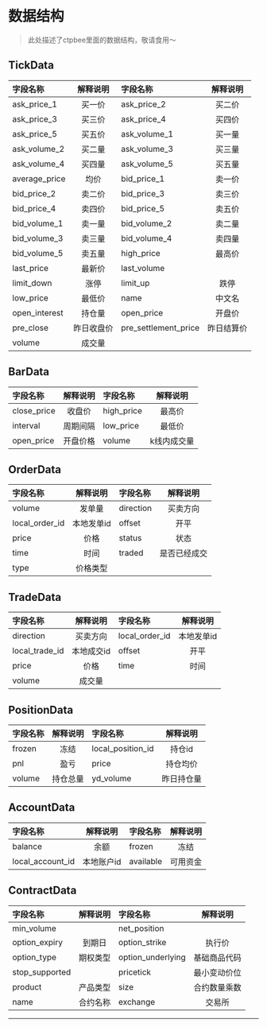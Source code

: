 # 数据结构
> 此处描述了ctpbee里面的数据结构，敬请食用～

## TickData

| 字段名称 | 解释说明 | 字段名称 | 解释说明|
| :-----  | :----:  | :----  | :----: |
|  ask_price_1  |  买一价   |  ask_price_2  |   买二价  |
|  ask_price_3  |  买三价   |  ask_price_4  |   买四价  |
|  ask_price_5  |  买五价   |  ask_volume_1 |   买一量  |
|  ask_volume_2 |  买二量   |  ask_volume_3 |   买三量  |
|  ask_volume_4 |  买四量   |  ask_volume_5 |   买五量  |
| average_price |   均价    |  bid_price_1  |   卖一价  |
|  bid_price_2  |  卖二价   |  bid_price_3  |   卖三价  |
|  bid_price_4  |  卖四价   |  bid_price_5  |   卖五价  |
|  bid_volume_1 |  卖一量   |  bid_volume_2 |   卖二量  |
|  bid_volume_3 |  卖三量   |  bid_volume_4 |   卖四量  |
|  bid_volume_5 |  卖五量   |   high_price  |   最高价  |
|   last_price  |  最新价   |  last_volume  |          |
|   limit_down  |  涨停     |    limit_up   |   跌停    |
|   low_price   |  最低价   |      name     |   中文名  |
| open_interest |  持仓量   |   open_price  |   开盘价  |
|   pre_close   |昨日收盘价|pre_settlement_price| 昨日结算价 |
|     volume    |  成交量  |               |          |
## BarData

| 字段名称 | 解释说明 | 字段名称 | 解释说明|
| :-----  | :----:  | :----  | :----: |
|  close_price  |    收盘价 |   high_price  |  最高价   |
|    interval   |  周期间隔 |   low_price   |  最低价   |
|   open_price  |  开盘价格  |     volume    |k线内成交量 |
## OrderData

| 字段名称 | 解释说明 | 字段名称 | 解释说明|
| :-----  | :----:  | :----  | :----: |
|  volume       |   发单量  |   direction   |  买卖方向 |
| local_order_id|本地发单id |     offset    |   开平  |
|     price     |    价格   |     status    |   状态    |
|      time     |   时间    |     traded    |   是否已经成交    |
|      type     |   价格类型    |         |          |
## TradeData

| 字段名称 | 解释说明 | 字段名称 | 解释说明|
| :-----  | :----:  | :----  | :----: |
|   direction   |   买卖方向  | local_order_id|   本地发单id   |
| local_trade_id|    本地成交id  |     offset    |     开平     |
|     price     |     价格  |      time     |    时间    |
|     volume    |    成交量   |               |          |
## PositionData

| 字段名称 | 解释说明 | 字段名称 | 解释说明|
| :-----  | :----:  | :----  | :----: |
|     frozen    |    冻结   |local_position_id|   持仓id   |
|      pnl      |    盈亏   |     price     |   持仓均价    |
|     volume    |    持仓总量   |   yd_volume   |    昨日持仓量    |
## AccountData

| 字段名称 | 解释说明 | 字段名称 | 解释说明|
| :-----  | :----:  | :----  | :----: |
|    balance    |     余额  |     frozen    |     冻结   |
|local_account_id|     本地账户id    |   available    |   可用资金  |

## ContractData

| 字段名称 | 解释说明 | 字段名称 | 解释说明|
| :-----  | :----:  | :----  | :----: |
|   min_volume  |              |  net_position |          |
| option_expiry |    到期日     | option_strike |    执行价  |
|  option_type  |    期权类型   |option_underlying|   基础商品代码     |
| stop_supported|              |      pricetick    |   最小变动价位       |
| product | 产品类型 |   size   |  合约数量乘数     |
| name |   合约名称 |  exchange |  交易所 |  
---
